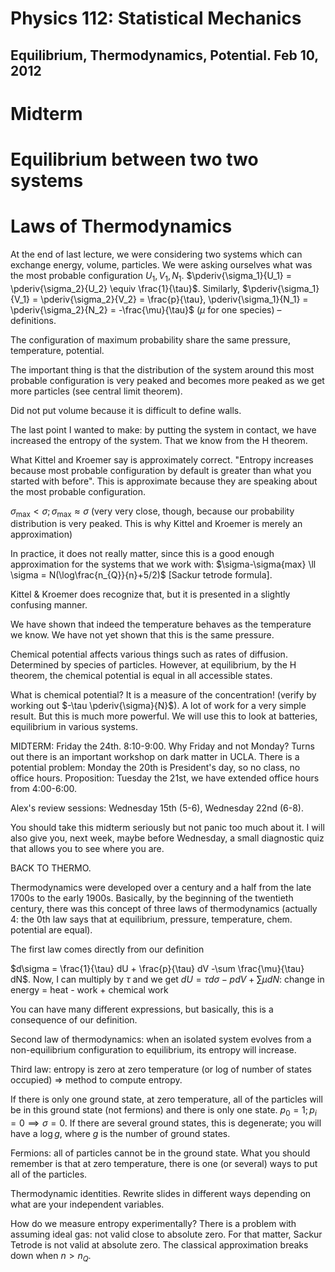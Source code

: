 Physics 112: Statistical Mechanics
==================================
Equilibrium, Thermodynamics, Potential. Feb 10, 2012
----------------------------------------------------

# Midterm
# Equilibrium between two two systems
# Laws of Thermodynamics

At the end of last lecture, we were considering two systems which can
exchange energy, volume, particles. We were asking ourselves what was the
most probable configuration $U_1,V_1,N_1$. $\pderiv{\sigma_1}{U_1} =
\pderiv{\sigma_2}{U_2} \equiv \frac{1}{\tau}$. Similarly,
$\pderiv{\sigma_1}{V_1} = \pderiv{\sigma_2}{V_2} = \frac{p}{\tau},
\pderiv{\sigma_1}{N_1} = \pderiv{\sigma_2}{N_2} = -\frac{\mu}{\tau}$ ($\mu$
for one species) – definitions.

The configuration of maximum probability share the same pressure,
temperature, potential.

The important thing is that the distribution of the system around this most
probable configuration is very peaked and becomes more peaked as we get
more particles (see central limit theorem).

Did not put volume because it is difficult to define walls.

The last point I wanted to make: by putting the system in contact, we have
increased the entropy of the system. That we know from the H theorem.

What Kittel and Kroemer say is approximately correct. "Entropy increases
because most probable configuration by default is greater than what you
started with before". This is approximate because they are speaking about
the most probable configuration.

$\sigma_{\max} < \sigma; \sigma_{\max} \approx \sigma$ (very very close,
though, because our probability distribution is very peaked. This is why
Kittel and Kroemer is merely an approximation)

In practice, it does not really matter, since this is a good enough
approximation for the systems that we work with: $\sigma-\sigma{max} \ll
\sigma = N(\log\frac{n_{Q}}{n}+5/2)$ [Sackur tetrode formula].

Kittel & Kroemer does recognize that, but it is presented in a slightly
confusing manner.

We have shown that indeed the temperature behaves as the temperature we
know. We have not yet shown that this is the same pressure.

Chemical potential affects various things such as rates of
diffusion. Determined by species of particles. However, at equilibrium, by
the H theorem, the chemical potential is equal in all accessible states.

What is chemical potential? It is a measure of the concentration! (verify
by working out $-\tau \pderiv{\sigma}{N}$). A lot of work for a very simple
result. But this is much more powerful. We will use this to look at
batteries, equilibrium in various systems. 

MIDTERM: Friday the 24th. 8:10-9:00. Why Friday and not Monday? Turns out
there is an important workshop on dark matter in UCLA. There is a potential
problem: Monday the 20th is President's day, so no class, no office
hours. Proposition: Tuesday the 21st, we have extended office hours from
4:00-6:00.

Alex's review sessions: Wednesday 15th (5-6), Wednesday 22nd (6-8).

You should take this midterm seriously but not panic too much about it. I
will also give you, next week, maybe before Wednesday, a small diagnostic
quiz that allows you to see where you are.

BACK TO THERMO.

Thermodynamics were developed over a century and a half from the late 1700s
to the early 1900s. Basically, by the beginning of the twentieth century,
there was this concept of three laws of thermodynamics (actually 4: the 0th
law says that at equilibrium, pressure, temperature, chem. potential are
equal).

The first law comes directly from our definition

$d\sigma = \frac{1}{\tau} dU + \frac{p}{\tau} dV -\sum \frac{\mu}{\tau}
dN$. Now, I can multiply by $\tau$ and we get $dU = \tau d\sigma - pdV +
\sum \mu dN$: change in energy = heat - work + chemical work

You can have many different expressions, but basically, this is a
consequence of our definition.

Second law of thermodynamics: when an isolated system evolves from a
non-equilibrium configuration to equilibrium, its entropy will increase.

Third law: entropy is zero at zero temperature (or log of number of states
occupied) ⇒ method to compute entropy.

If there is only one ground state, at zero temperature, all of the
particles will be in this ground state (not fermions) and there is only
one state. $p_0 = 1; p_i = 0 \implies \sigma = 0$. If there are several
ground states, this is degenerate; you will have a $\log g$, where $g$ is
the number of ground states.

Fermions: all of particles cannot be in the ground state. What you should
remember is that at zero temperature, there is one (or several) ways to put
all of the particles.

Thermodynamic identities. Rewrite slides in different ways depending on
what are your independent variables.

How do we measure entropy experimentally? There is a problem with assuming
ideal gas: not valid close to absolute zero. For that matter, Sackur
Tetrode is not valid at absolute zero. The classical approximation breaks
down when $n > n_Q$.
